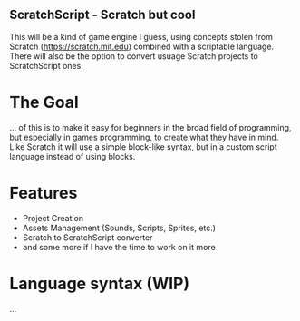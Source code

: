 ## ScratchScript - Scratch but cool

This will be a kind of game engine I guess, using concepts stolen from Scratch (https://scratch.mit.edu) combined with a scriptable language. There will also be the option to convert usuage Scratch projects to ScratchScript ones.

# The Goal

... of this is to make it easy for beginners in the broad field of programming, but especially in games programming, to create what they have in mind. Like Scratch it will use a simple block-like syntax, but in a custom script language instead of using blocks.

# Features

 - Project Creation
 - Assets Management (Sounds, Scripts, Sprites, etc.)
 - Scratch to ScratchScript converter
 - and some more if I have the time to work on it more

# Language syntax (WIP)

...
